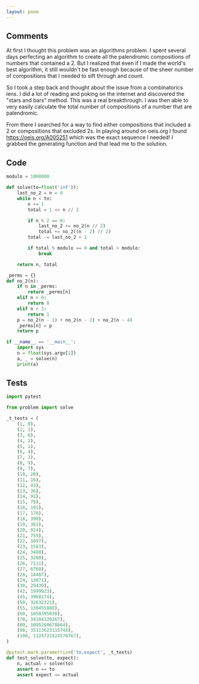 ```yaml
---
layout: poem
---
```


## Comments

At first I thought this problem was an algorithms problem.  I spent several
days perfecting an algorithm to create all the palendromic compositions of
numbers that contained a 2.  But I realized that even if I made the world's
best algorithm, it still wouldn't be fast enough because of the sheer number of
compositions that I needed to sift through and count.

So I took a step back and thought about the issue from a combinatorics lens.  I
did a lot of reading and poking on the internet and discovered the "stars and
bars" method.  This was a real breakthrough.  I was then able to very easily
calculate the total number of compositions of a number that are palendromic.

From there I searched for a way to find either compositions that included a 2
or compositions that excluded 2s.  In playing around on oeis.org I found
https://oeis.org/A005251 which was the exact sequence I needed!  I grabbed the
generating function and that lead me to the solution.

## Code

```python
modulo = 1000000

def solve(to=float('inf')):
    last_no_2 = n = 0
    while n < to:
        n += 1
        total = 1 << n // 2

        if n % 2 == 0:
            last_no_2 += no_2(n // 2)
            total += no_2((n - 2) // 2)
        total -= last_no_2 + 1

        if total % modulo == 0 and total > modulo:
            break

    return n, total

_perms = {}
def no_2(n):
    if n in _perms:
        return _perms[n]
    elif n < 0:
        return 0
    elif n < 3:
        return 1
    p = no_2(n - 1) + no_2(n - 2) + no_2(n - 4)
    _perms[n] = p
    return p

if __name__ == '__main__':
    import sys
    n = float(sys.argv[1])
    a, _ = solve(n)
    print(a)
```

## Tests

```python
import pytest

from problem import solve

_t_tests = (
    (1, 0),
    (2, 1),
    (3, 0),
    (4, 2),
    (5, 1),
    (6, 4),
    (7, 3),
    (8, 9),
    (9, 7),
    (10, 20),
    (11, 16),
    (12, 43),
    (13, 36),
    (14, 91),
    (15, 79),
    (16, 191),
    (17, 170),
    (18, 398),
    (19, 361),
    (20, 824),
    (21, 759),
    (22, 1697),
    (23, 1583),
    (24, 3480),
    (25, 3280),
    (26, 7111),
    (27, 6760),
    (28, 14487),
    (29, 13871),
    (30, 29439),
    (42, 1999923),
    (45, 3968274),
    (50, 32632321),
    (55, 130455888),
    (60, 1058395038),
    (70, 34104320267),
    (80, 1095260678664),
    (90, 35113623115748),
    (100, 1124722424576767),
)

@pytest.mark.parametrize('to,expect', _t_tests)
def test_solve(to, expect):
    n, actual = solve(to)
    assert n == to
    assert expect == actual
```
